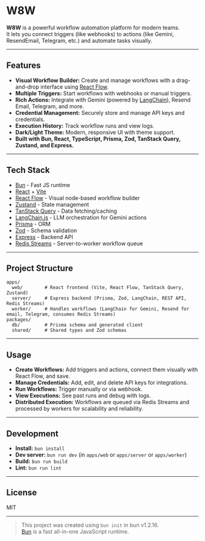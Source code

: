 # W8W

**W8W** is a powerful workflow automation platform for modern teams.  
It lets you connect triggers (like webhooks) to actions (like Gemini, ResendEmail, Telegram, etc.) and automate tasks visually.

---

## Features

- **Visual Workflow Builder:** Create and manage workflows with a drag-and-drop interface using [React Flow](https://reactflow.dev/).
- **Multiple Triggers:** Start workflows with webhooks or manual triggers.
- **Rich Actions:** Integrate with Gemini (powered by [LangChain](https://js.langchain.com/)), Resend Email, Telegram, and more.
- **Credential Management:** Securely store and manage API keys and credentials.
- **Execution History:** Track workflow runs and view logs.
- **Dark/Light Theme:** Modern, responsive UI with theme support.
- **Built with Bun, React, TypeScript, Prisma, Zod, TanStack Query, Zustand, and Express.**

---

## Tech Stack

- [Bun](https://bun.sh) - Fast JS runtime
- [React](https://react.dev) + [Vite](https://vitejs.dev)
- [React Flow](https://reactflow.dev/) - Visual node-based workflow builder
- [Zustand](https://zustand-demo.pmnd.rs/) - State management
- [TanStack Query](https://tanstack.com/query/latest) - Data fetching/caching
- [LangChain.js](https://js.langchain.com/) - LLM orchestration for Gemini actions
- [Prisma](https://www.prisma.io/) - ORM
- [Zod](https://zod.dev/) - Schema validation
- [Express](https://expressjs.com/) - Backend API
- [Redis Streams](https://redis.io/docs/data-types/streams/) - Server-to-worker workflow queue

---

## Project Structure

```
apps/
  web/        # React frontend (Vite, React Flow, TanStack Query, Zustand)
  server/     # Express backend (Prisma, Zod, LangChain, REST API, Redis Streams)
  worker/     # Handles workflows (LangChain for Gemini, Resend for email, Telegram, consumes Redis Streams)
packages/
  db/         # Prisma schema and generated client
  shared/     # Shared types and Zod schemas
```


---

## Usage

- **Create Workflows:** Add triggers and actions, connect them visually with React Flow, and save.
- **Manage Credentials:** Add, edit, and delete API keys for integrations.
- **Run Workflows:** Trigger manually or via webhook.
- **View Executions:** See past runs and debug with logs.
- **Distributed Execution:** Workflows are queued via Redis Streams and processed by workers for scalability and reliability.

---

## Development

- **Install:** `bun install`
- **Dev server:** `bun run dev` (in `apps/web` or `apps/server` or `apps/worker`)
- **Build:** `bun run build`
- **Lint:** `bun run lint`

---

## License

MIT

---

> This project was created using `bun init` in bun v1.2.16.  
> [Bun](https://bun.sh) is a fast all-in-one JavaScript runtime.